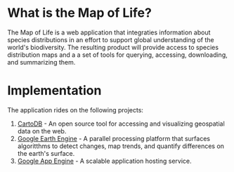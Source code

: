 # What is the Map of Life?

The Map of Life is a web application that integraties information about species distributions in an effort to support global understanding of the world's biodiversity. The resulting product will provide access to species distribution maps and a a set of tools for querying, accessing, downloading, and summarizing them. 

# Implementation

The application rides on the following projects:

1. [CartoDB](https://github.com/vizzuality/cartodb) - An open source tool for accessing and visualizing geospatial data on the web.
2. [Google Earth Engine](http://earthengine.google.org) - A parallel processing platform that surfaces algoritthms to detect changes, map trends, and quantify differences on the earth's surface.
3. [Google App Engine](http://code.google.com/appengine) - A scalable application hosting service.




